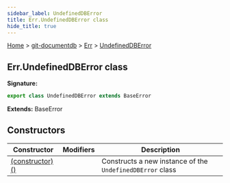 ```yaml
---
sidebar_label: UndefinedDBError
title: Err.UndefinedDBError class
hide_title: true
---
```


[Home](./index.md) &gt; [git-documentdb](./git-documentdb.md) &gt; [Err](./git-documentdb.err.md) &gt; [UndefinedDBError](./git-documentdb.err.undefineddberror.md)

## Err.UndefinedDBError class


<b>Signature:</b>

```typescript
export class UndefinedDBError extends BaseError 
```
<b>Extends:</b> BaseError

## Constructors

|  Constructor | Modifiers | Description |
|  --- | --- | --- |
|  [(constructor)()](./git-documentdb.err.undefineddberror._constructor_.md) |  | Constructs a new instance of the <code>UndefinedDBError</code> class |

